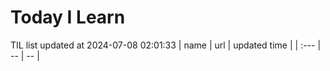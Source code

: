 # Today I Learn 
TIL list updated at 2024-07-08 02:01:33
| name | url | updated time |
| :--- | -- | -- |

